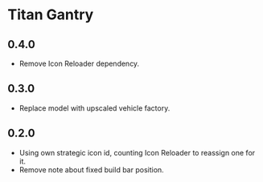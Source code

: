 # Titan Gantry

## 0.4.0

- Remove Icon Reloader dependency.

## 0.3.0

- Replace model with upscaled vehicle factory.

## 0.2.0

- Using own strategic icon id, counting Icon Reloader to reassign one for it.
- Remove note about fixed build bar position.
